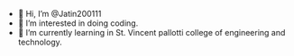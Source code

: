 - 👋 Hi, I’m @Jatin200111
- 👀 I’m interested in doing coding.
- 🌱 I’m currently learning in St. Vincent pallotti college of engineering and technology.

<!---
Jatin200111/Jatin200111 is a ✨ special ✨ repository because its `README.md` (this file) appears on your GitHub profile.
You can click the Preview link to take a look at your changes.
--->
